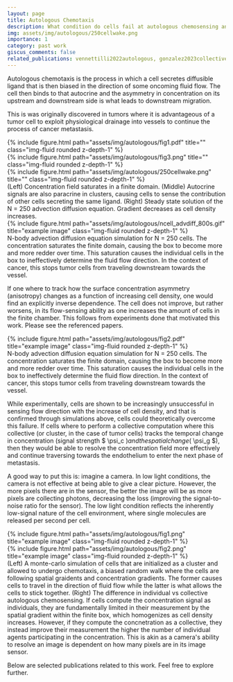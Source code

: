 ```yaml
---
layout: page
title: Autologous Chemotaxis
description: What condition do cells fail at autologous chemosensing and how that failure can be overcome 
img: assets/img/autologous/250cellwake.png
importance: 1
category: past work
giscus_comments: false
related_publications: vennettilli2022autologous, gonzalez2023collective
---
```


Autologous chemotaxis is the process in which a cell secretes diffusible ligand that is then biased in the direction of some oncoming fluid flow. The cell then binds to that autocrine and the asymmetry in concentration on its upstream and downstream side is what leads to downstream migration. 

This is was originally discovered in tumors where it is advantageous of a tumor cell to exploit physiological drainage into vessels to continue the process of cancer metastasis. 


<div class="row">
    <div class="col-sm mt-3 mt-md-0">
        {% include figure.html path="assets/img/autologous/fig1.pdf" title="" class="img-fluid rounded z-depth-1" %}
    </div>
    <div class="col-sm mt-3 mt-md-0">
        {% include figure.html path="assets/img/autologous/fig3.png" title="" class="img-fluid rounded z-depth-1" %}
    </div>
    <div class="col-sm mt-3 mt-md-0">
        {% include figure.html path="assets/img/autologous/250cellwake.png" title="" class="img-fluid rounded z-depth-1" %}
    </div>
</div>
<div class="caption">
    (Left) Concentration field saturates in a finite domain. (Middle) Autocrine signals are also paracrine in clusters, causing cells to sense the contribution of other cells secreting the same ligand. (Right) Steady state solution of the N = 250 advection diffusion equation. Gradient decreases as cell density increases.
</div>
<div class="row">
    <div class="col-sm mt-3 mt-md-0">
        {% include figure.html path="assets/img/autologous/ncell_advdiff_800s.gif" title="example image" class="img-fluid rounded z-depth-1" %}
    </div>
</div>
<div class="caption">
    N-body advection diffusion equation simulation for N = 250 cells. The concentration saturates the finite domain, causing the box to become more and more redder over time. This saturation causes the individual cells in the box to ineffectively determine the fluid flow direction. In the context of cancer, this stops tumor cells from traveling downstream towards the vessel. 
</div>

If one where to track how the surface concentration asymmetry (anisotropy) changes as a function of increasing cell density, one would find an explicitly inverse dependence. The cell does not improve, but rather worsens, in its flow-sensing ability as one increases the amount of cells in the finite chamber. This follows from experiments done that motivated this work. Please see the referenced papers.

<div class="row">
    <div class="col-sm mt-3 mt-md-0">
        {% include figure.html path="assets/img/autologous/fig2.pdf" title="example image" class="img-fluid rounded z-depth-1" %}
    </div>
</div>
<div class="caption">
    N-body advection diffusion equation simulation for N = 250 cells. The concentration saturates the finite domain, causing the box to become more and more redder over time. This saturation causes the individual cells in the box to ineffectively determine the fluid flow direction. In the context of cancer, this stops tumor cells from traveling downstream towards the vessel. 
</div>

While experimentally, cells are shown to be increasingly unsuccessful in sensing flow direction with the increase of cell density, and that is confirmed through simulations above, cells could theoretically overcome this failure. If cells where to perform a collective computation where this collective (or cluster, in the case of tumor cells) tracks the temporal change in concentration (signal strength $ \psi_c $) and the spatial change ($ \psi_g $), then they would be able to resolve the concentration field more effectively and continue traversing towards the endothelium to enter the next phase of metastasis. 

A good way to put this is: imagine a camera. In low light conditions, the camera is not effective at being able to give a clear picture. However, the more pixels there are in the sensor, the better the image will be as more pixels are collecting photons, decreasing the loss (improving the signal-to-noise ratio for the sensor). The low light condition reflects the inherently low-signal nature of the cell environment, where single molecules are released per second per cell. 

<div class="row justify-content-sm-center">
    <div class="col-sm-8 mt-3 mt-md-0">
        {% include figure.html path="assets/img/autologous/fig1.png" title="example image" class="img-fluid rounded z-depth-1" %}
    </div>
    <div class="col-sm-4 mt-3 mt-md-0">
        {% include figure.html path="assets/img/autologous/fig2.png" title="example image" class="img-fluid rounded z-depth-1" %}
    </div>
</div>
<div class="caption">
    (Left) A monte-carlo simulation of cells that are initialized as a cluster and allowed to undergo chemotaxis, a biased random walk where the cells are following spatial graidents and concentration gradients. The former causes cells to travel in the direction of fluid flow while the latter is what allows the cells to stick together. (Right) The difference in individual vs collective autologous chemosensing. If cells compute the concentration signal as individuals, they are fundamentally limited in their measurement by the spatial gradient within the finite box, which homogenizes as cell density increases. However, if they compute the concnetration as a collective, they instead improve their measurement the higher the number of individual agents participating in the concentration. This is akin as a camera's ability to resolve an image is dependent on how many pixels are in its image sensor. 
</div>

Below are selected publications related to this work. Feel free to explore further. 



